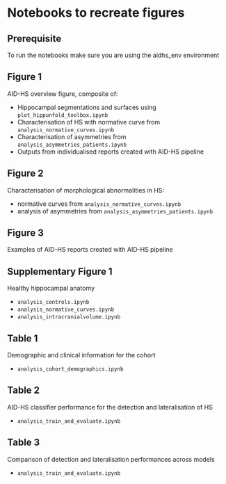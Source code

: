 # Notebooks to recreate figures

## Prerequisite
To run the notebooks make sure you are using the aidhs_env environment 

## Figure 1
AID-HS overview figure, composite of:
- Hippocampal segmentations and surfaces using `plot_hippunfold_toolbox.ipynb`
- Characterisation of HS with normative curve from `analysis_normative_curves.ipynb`
- Characterisation of asymmetries from `analysis_asymmetries_patients.ipynb`
- Outputs from individualised reports created with AID-HS pipeline

## Figure 2
Characterisation of morphological abnormalities in HS:
- normative curves from `analysis_normative_curves.ipynb`
- analysis of asymmetries from `analysis_asymmetries_patients.ipynb`

## Figure 3
Examples of AID-HS reports created with AID-HS pipeline

## Supplementary Figure 1
Healthy hippocampal anatomy
- `analysis_controls.ipynb`
- `analysis_normative_curves.ipynb`
- `analysis_intracranialvolume.ipynb`

## Table 1
Demographic and clinical information for the cohort
- `analysis_cohort_demographics.ipynb`

## Table 2
AID-HS classifier performance for the detection and lateralisation of HS
- `analysis_train_and_evaluate.ipynb`

## Table 3
Comparison of detection and lateralisation performances across models
- `analysis_train_and_evaluate.ipynb`



